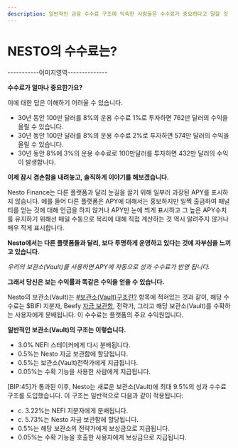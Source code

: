 ```yaml
---
description: 일반적인 금융 수수료 구조에 익숙한 사람들은 수수료가 중요하다고 말할 것 입니다.
---
```


# NESTO의 수수료는?

\-----------이미지영역--------------

**수수료가 얼마나 중요한가요?**

이에 대한 답은 이해하기 어려울 수 있습니다.

* 30년 동안 100만 달러를 8%의 운용 수수료 1%로 투자하면 762만 달러의 수익을 올릴 수 있습니다.
* 30년 동안 100만 달러를 8%의 운용 수수료 2%로 투자하면 574만 달러의 수익을 올릴 수 있습니다.
* 30년 동안 8%에 3%의 운용 수수료로 100만달러를 투자하면 432만 달러의 수익이 발생합니다.

**이제 잠시 겸손함을 내려놓고, 솔직하게 이야기를 해보겠습니다**.

Nesto Finance는 다른 플랫폼과 달리 눈길을 끌기 위해 일부러 과장된 APY를 표시하지 않습니다. 예를 들어 다른 플랫폼은 APY에 대해서는 홍보하지만 일찍 출금하여 패널티를 얻는 것에 대해 언급을 하지 않거나 APY만 눈에 띄게 표시하고 그 높은 APY수치를 유지하기 위해선 매일 수동으로 복리에 대해 직접 계산하는 것 역시 알려주지 않거나 매우 작게 표시합니다.

**Nesto에서는 다른 플랫폼들과 달리, 보다 투명하게 운영하고 있다는 것에 자부심을 느끼고 있습니다.**

_우리의 보관소(Vault)를 사용하면 APY에 자동으로 성과 수수료가 반영 됩니다._

**그래서 당신은 보는 수익률과 똑같은 수익을 얻을 수 있습니다.**

Nesto의 보관소(Vault)는 [#보관소(Vault)구조란?](../../undefined-1/vaults.md) 항목에 적혀있는 것과 같이, 해당 수수료는 $BIFI 지분자, Beefy [자금](../../undefined-3/undefined-3.md)[ 보관함](../../undefined-3/undefined-3.md), 전략가, 그리고 해당 보관소(Vault)를 수확하는 사용자에게 분배됩니다. 이 수수료는 플랫폼의 주요 수익원입니다.

**일반적인 보관소(Vault)의 구조는 이렇습니다.**

* 3.0% NEFI 스테이커에게 다시 분배됩니다.
* 0.5%는 Nesto 자금 보관함에 할당됩니다.
* 0.5%는 보관소(Vault)전략가에게 지급됩니다.
* 0.05%는 수확 기능을 사용한 사람에게 지급됩니다.

\[BIP:45]가 통과된 이후, Nesto는 새로운 보관소(Vault)에 최대 9.5%의 성과 수수료 구조를 도입했습니다. 이 구조는 일반적으로 다음과 같이 적용됩니다:

* c. 3.22%는 NEFI 지분자에게 분배됩니다.
* c. 5.73%는 Nesto 자금 보관함에 할당됩니다.
* 0.5%는 해당 보관소의 전략가에게 보상금으로 지급됩니다.
* 0.05%는 수확 기능을 호출한 사용자에게 보상금으로 지급됩니다.
